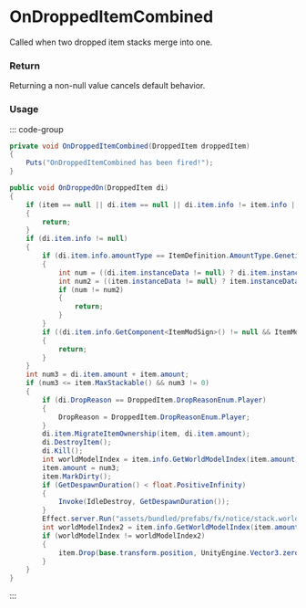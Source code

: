 # OnDroppedItemCombined
<Badge type="info" text="Item"/><Badge type="danger" text="Carbon Compatible"/><Badge type="warning" text="Oxide Compatible"/>
Called when two dropped item stacks merge into one.

### Return
Returning a non-null value cancels default behavior.

### Usage
::: code-group
```csharp [Example]
private void OnDroppedItemCombined(DroppedItem droppedItem)
{
	Puts("OnDroppedItemCombined has been fired!");
}
```
```csharp [Source — Assembly-CSharp @ DroppedItem]
public void OnDroppedOn(DroppedItem di)
{
	if (item == null || di.item == null || di.item.info != item.info || (di.item.IsBlueprint() && di.item.blueprintTarget != item.blueprintTarget) || NeverCombine || di.NeverCombine || (di.item.hasCondition && di.item.condition != di.item.maxCondition) || (item.hasCondition && item.condition != item.maxCondition))
	{
		return;
	}
	if (di.item.info != null)
	{
		if (di.item.info.amountType == ItemDefinition.AmountType.Genetics)
		{
			int num = ((di.item.instanceData != null) ? di.item.instanceData.dataInt : (-1));
			int num2 = ((item.instanceData != null) ? item.instanceData.dataInt : (-1));
			if (num != num2)
			{
				return;
			}
		}
		if ((di.item.info.GetComponent<ItemModSign>() != null && ItemModAssociatedEntity<SignContent>.GetAssociatedEntity(di.item) != null) || (item.info != null && item.info.GetComponent<ItemModSign>() != null && ItemModAssociatedEntity<SignContent>.GetAssociatedEntity(item) != null))
		{
			return;
		}
	}
	int num3 = di.item.amount + item.amount;
	if (num3 <= item.MaxStackable() && num3 != 0)
	{
		if (di.DropReason == DroppedItem.DropReasonEnum.Player)
		{
			DropReason = DroppedItem.DropReasonEnum.Player;
		}
		di.item.MigrateItemOwnership(item, di.item.amount);
		di.DestroyItem();
		di.Kill();
		int worldModelIndex = item.info.GetWorldModelIndex(item.amount);
		item.amount = num3;
		item.MarkDirty();
		if (GetDespawnDuration() < float.PositiveInfinity)
		{
			Invoke(IdleDestroy, GetDespawnDuration());
		}
		Effect.server.Run("assets/bundled/prefabs/fx/notice/stack.world.fx.prefab", this, 0u, UnityEngine.Vector3.zero, UnityEngine.Vector3.zero);
		int worldModelIndex2 = item.info.GetWorldModelIndex(item.amount);
		if (worldModelIndex != worldModelIndex2)
		{
			item.Drop(base.transform.position, UnityEngine.Vector3.zero, base.transform.rotation);
		}
	}
}

```
:::
